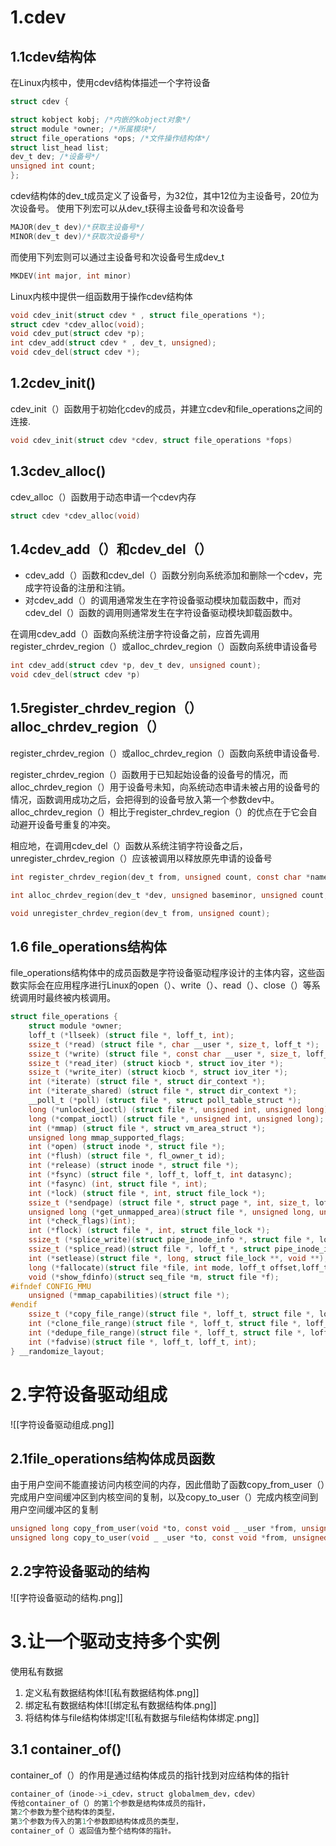 # 1.cdev
## 1.1cdev结构体
在Linux内核中，使用cdev结构体描述一个字符设备
```c
struct cdev {

struct kobject kobj; /*内嵌的kobject对象*/
struct module *owner; /*所属模块*/
struct file_operations *ops; /*文件操作结构体*/
struct list_head list;
dev_t dev; /*设备号*/
unsigned int count;
};
```
cdev结构体的dev_t成员定义了设备号，为32位，其中12位为主设备号，20位为次设备号。
使用下列宏可以从dev_t获得主设备号和次设备号
```c
MAJOR(dev_t dev)/*获取主设备号*/
MINOR(dev_t dev)/*获取次设备号*/
```
而使用下列宏则可以通过主设备号和次设备号生成dev_t
```c
MKDEV(int major, int minor)
```
Linux内核中提供一组函数用于操作cdev结构体
```c
void cdev_init(struct cdev * , struct file_operations *);
struct cdev *cdev_alloc(void);
void cdev_put(struct cdev *p);
int cdev_add(struct cdev * , dev_t, unsigned);
void cdev_del(struct cdev *);
```
## 1.2cdev_init()
cdev_init（）函数用于初始化cdev的成员，并建立cdev和file_operations之间的连接.
```c
void cdev_init(struct cdev *cdev, struct file_operations *fops)
```
## 1.3cdev_alloc()
cdev_alloc（）函数用于动态申请一个cdev内存
```c
struct cdev *cdev_alloc(void)
```
## 1.4cdev_add（）和cdev_del（）
- cdev_add（）函数和cdev_del（）函数分别向系统添加和删除一个cdev，完成字符设备的注册和注销。
- 对cdev_add（）的调用通常发生在字符设备驱动模块加载函数中，而对cdev_del（）函数的调用则通常发生在字符设备驱动模块卸载函数中。

在调用cdev_add（）函数向系统注册字符设备之前，应首先调用register_chrdev_region（）或alloc_chrdev_region（）函数向系统申请设备号
```c
int cdev_add(struct cdev *p, dev_t dev, unsigned count);
void cdev_del(struct cdev *p)
```
## 1.5register_chrdev_region（）alloc_chrdev_region（）
register_chrdev_region（）或alloc_chrdev_region（）函数向系统申请设备号.

register_chrdev_region（）函数用于已知起始设备的设备号的情况，而alloc_chrdev_region（）用于设备号未知，向系统动态申请未被占用的设备号的情况，函数调用成功之后，会把得到的设备号放入第一个参数dev中。alloc_chrdev_region（）相比于register_chrdev_region（）的优点在于它会自动避开设备号重复的冲突。

相应地，在调用cdev_del（）函数从系统注销字符设备之后，unregister_chrdev_region（）应该被调用以释放原先申请的设备号
```c
int register_chrdev_region(dev_t from, unsigned count, const char *name);

int alloc_chrdev_region(dev_t *dev, unsigned baseminor, unsigned count,const char *name);

void unregister_chrdev_region(dev_t from, unsigned count);
```
## 1.6 file_operations结构体
file_operations结构体中的成员函数是字符设备驱动程序设计的主体内容，这些函数实际会在应用程序进行Linux的open（）、write（）、read（）、close（）等系统调用时最终被内核调用。
```c
struct file_operations {
    struct module *owner;
    loff_t (*llseek) (struct file *, loff_t, int);
    ssize_t (*read) (struct file *, char __user *, size_t, loff_t *);
    ssize_t (*write) (struct file *, const char __user *, size_t, loff_t *);
    ssize_t (*read_iter) (struct kiocb *, struct iov_iter *);
    ssize_t (*write_iter) (struct kiocb *, struct iov_iter *);
    int (*iterate) (struct file *, struct dir_context *);
    int (*iterate_shared) (struct file *, struct dir_context *);
    __poll_t (*poll) (struct file *, struct poll_table_struct *);
    long (*unlocked_ioctl) (struct file *, unsigned int, unsigned long);
    long (*compat_ioctl) (struct file *, unsigned int, unsigned long);
    int (*mmap) (struct file *, struct vm_area_struct *);
    unsigned long mmap_supported_flags;
    int (*open) (struct inode *, struct file *);
    int (*flush) (struct file *, fl_owner_t id);
    int (*release) (struct inode *, struct file *);
    int (*fsync) (struct file *, loff_t, loff_t, int datasync);
    int (*fasync) (int, struct file *, int);
    int (*lock) (struct file *, int, struct file_lock *);
    ssize_t (*sendpage) (struct file *, struct page *, int, size_t, loff_t *, int);
    unsigned long (*get_unmapped_area)(struct file *, unsigned long, unsigned long, unsigned long, unsigned long);
    int (*check_flags)(int);
    int (*flock) (struct file *, int, struct file_lock *);
    ssize_t (*splice_write)(struct pipe_inode_info *, struct file *, loff_t *, size_t, unsigned int);
    ssize_t (*splice_read)(struct file *, loff_t *, struct pipe_inode_info *, size_t, unsigned int);
    int (*setlease)(struct file *, long, struct file_lock **, void **);
    long (*fallocate)(struct file *file, int mode, loff_t offset,loff_t len);
    void (*show_fdinfo)(struct seq_file *m, struct file *f);
#ifndef CONFIG_MMU
    unsigned (*mmap_capabilities)(struct file *);
#endif
    ssize_t (*copy_file_range)(struct file *, loff_t, struct file *, loff_t, size_t, unsigned int);
    int (*clone_file_range)(struct file *, loff_t, struct file *, loff_t,u64);
    int (*dedupe_file_range)(struct file *, loff_t, struct file *, loff_t,  u64);
    int (*fadvise)(struct file *, loff_t, loff_t, int);
} __randomize_layout;
```
# 2.字符设备驱动组成
![[字符设备驱动组成.png]]
## 2.1file_operations结构体成员函数
由于用户空间不能直接访问内核空间的内存，因此借助了函数copy_from_user（）完成用户空间缓冲区到内核空间的复制，以及copy_to_user（）完成内核空间到用户空间缓冲区的复制
```c
unsigned long copy_from_user(void *to, const void _ _user *from, unsigned long count);
unsigned long copy_to_user(void _ _user *to, const void *from, unsigned long count);
```
## 2.2字符设备驱动的结构
![[字符设备驱动的结构.png]]
# 3.让一个驱动支持多个实例
使用私有数据
1. 定义私有数据结构体![[私有数据结构体.png]]
2. 绑定私有数据结构体![[绑定私有数据结构体.png]]
3. 将结构体与file结构体绑定![[私有数据与file结构体绑定.png]]
## 3.1 container_of()
container_of（）的作用是通过结构体成员的指针找到对应结构体的指针
```c
container_of（inode->i_cdev，struct globalmem_dev，cdev）
传给container_of（）的第1个参数是结构体成员的指针，
第2个参数为整个结构体的类型，
第3个参数为传入的第1个参数即结构体成员的类型，
container_of（）返回值为整个结构体的指针。
```